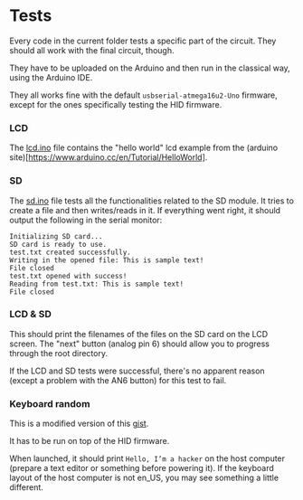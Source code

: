# Tests 
Every code in the current folder tests a specific part of the circuit.
They should all work with the final circuit, though.

They have to be uploaded on the Arduino and then run in the classical way, using the Arduino IDE.


They all works fine with the default `usbserial-atmega16u2-Uno` firmware, except for the ones specifically testing the HID firmware.


### LCD

The [lcd.ino](lcd.ino) file contains the "hello world" lcd example from the (arduino site)[https://www.arduino.cc/en/Tutorial/HelloWorld].

### SD

The [sd.ino](sd.ino) file tests all the functionalities related to the SD module. It tries to create a file and then writes/reads in it. If everything went right, it should output the following in the serial monitor:

```
Initializing SD card...
SD card is ready to use.
test.txt created successfully.
Writing in the opened file: This is sample text!
File closed
test.txt opened with success!
Reading from test.txt: This is sample text!
File closed
```

### LCD & SD

This should print the filenames of the files on the SD card on the LCD screen. The "next" button (analog pin 6) should allow you to progress through the root directory.

If the LCD and SD tests were successful, there's no apparent reason (except a problem with the AN6 button) for this test to fail.

### Keyboard random

This is a modified version of this [gist](https://gist.github.com/mitchtech/2865205).

It has to be run on top of the HID firmware.

When launched, it should print `Hello, I’m a hacker` on the host computer (prepare a text editor or something before powering it). If the keyboard layout of the host computer is not en_US, you may see something a little different.



